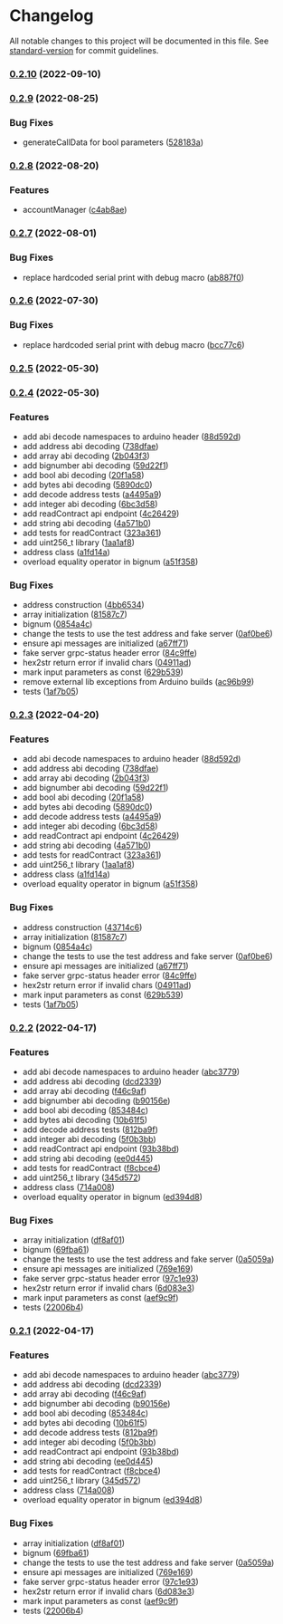 # Changelog

All notable changes to this project will be documented in this file. See [standard-version](https://github.com/conventional-changelog/standard-version) for commit guidelines.

### [0.2.10](https://github.com/iotexproject/arduino-sdk/compare/v0.2.9...v0.2.10) (2022-09-10)

### [0.2.9](https://github.com/iotexproject/arduino-sdk/compare/v0.2.8...v0.2.9) (2022-08-25)


### Bug Fixes

*  generateCallData for bool parameters ([528183a](https://github.com/iotexproject/arduino-sdk/commit/528183aba3841ad19ca17143201f110e620c706d))

### [0.2.8](https://github.com/iotexproject/arduino-sdk/compare/v0.2.7...v0.2.8) (2022-08-20)


### Features

* accountManager ([c4ab8ae](https://github.com/iotexproject/arduino-sdk/commit/c4ab8aedaaa3bc502d6d26153addd2bcf1b7ff7a))

### [0.2.7](https://github.com/iotexproject/arduino-sdk/compare/v0.2.5...v0.2.7) (2022-08-01)


### Bug Fixes

* replace hardcoded serial print with debug macro ([ab887f0](https://github.com/iotexproject/arduino-sdk/commit/ab887f07fa564d41b63a5a56d53ee734015fbabe))

### [0.2.6](https://github.com/iotexproject/arduino-sdk/compare/v0.2.5...v0.2.6) (2022-07-30)


### Bug Fixes

* replace hardcoded serial print with debug macro ([bcc77c6](https://github.com/iotexproject/arduino-sdk/commit/bcc77c6da70152577ef38f0b8351459c8c1bd8f9))

### [0.2.5](https://github.com/iotexproject/arduino-sdk/compare/v0.2.4...v0.2.5) (2022-05-30)

### [0.2.4](https://github.com/iotexproject/arduino-sdk/compare/v0.1.6...v0.2.4) (2022-05-30)


### Features

* add abi decode namespaces to arduino header ([88d592d](https://github.com/iotexproject/arduino-sdk/commit/88d592d514c14007248ddf6bf573728988d11faf))
* add address abi decoding ([738dfae](https://github.com/iotexproject/arduino-sdk/commit/738dfaedf50f3a81fd727cc1b8014e1a8fcdf9f0))
* add array abi decoding ([2b043f3](https://github.com/iotexproject/arduino-sdk/commit/2b043f3eb862e6917ec49003b405daed86f32d3a))
* add bignumber abi decoding ([59d22f1](https://github.com/iotexproject/arduino-sdk/commit/59d22f1dac3eb7686975ad82c07cb0e5ad09d3a2))
* add bool abi decoding ([20f1a58](https://github.com/iotexproject/arduino-sdk/commit/20f1a58fa1275f4104d53e9059086603fccaf30a))
* add bytes abi decoding ([5890dc0](https://github.com/iotexproject/arduino-sdk/commit/5890dc055bb2b69d6b24e065b7d0b9104ffd307c))
* add decode address tests ([a4495a9](https://github.com/iotexproject/arduino-sdk/commit/a4495a92dce1cb10cb0cbf8e3dd3e2973bbd94de))
* add integer abi decoding ([6bc3d58](https://github.com/iotexproject/arduino-sdk/commit/6bc3d5829f0d07235318b20e64f553c61b91892b))
* add readContract api endpoint ([4c26429](https://github.com/iotexproject/arduino-sdk/commit/4c26429f1265b6c6e4301c843435e8faef1be443))
* add string abi decoding ([4a571b0](https://github.com/iotexproject/arduino-sdk/commit/4a571b0333c7eddccea7ede2e7ab08c20a03a982))
* add tests for readContract ([323a361](https://github.com/iotexproject/arduino-sdk/commit/323a361f2ae45065d34407230f4dc10b17f05155))
* add uint256_t library ([1aa1af8](https://github.com/iotexproject/arduino-sdk/commit/1aa1af8271de94ba1374c9da329276601aea35c8))
* address class ([a1fd14a](https://github.com/iotexproject/arduino-sdk/commit/a1fd14ad7717866e66833ba36db4c8184aeef1ba))
* overload equality operator in bignum ([a51f358](https://github.com/iotexproject/arduino-sdk/commit/a51f358edc9006374ae3360afb1d4fb0609e9ac8))


### Bug Fixes

* address construction ([4bb6534](https://github.com/iotexproject/arduino-sdk/commit/4bb653446f90a3015a7b38cdb885cf589b1def8d))
* array initialization ([81587c7](https://github.com/iotexproject/arduino-sdk/commit/81587c7f7069ee622671ea9f9d35f9d9cea51092))
* bignum ([0854a4c](https://github.com/iotexproject/arduino-sdk/commit/0854a4c9f163526a6540c2471a8364e9f05ef7de))
* change the tests to use the test address and fake server ([0af0be6](https://github.com/iotexproject/arduino-sdk/commit/0af0be6b03fcf749a84f6fcaa67126e0f362d0c4))
* ensure api messages are initialized ([a67ff71](https://github.com/iotexproject/arduino-sdk/commit/a67ff71032eb12d0e7c60da39b8ea5ed67624f55))
* fake server grpc-status header error ([84c9ffe](https://github.com/iotexproject/arduino-sdk/commit/84c9ffea5cc0338d337c4d7cd81f2f47fd9f8a36))
* hex2str return error if invalid chars ([04911ad](https://github.com/iotexproject/arduino-sdk/commit/04911ad78d50aba1bec7b79a602caae7b4fe9ea0))
* mark input parameters as const ([629b539](https://github.com/iotexproject/arduino-sdk/commit/629b53993224ad0ad6536d4605db7620d0e90eec))
* remove external lib exceptions from Arduino builds ([ac96b99](https://github.com/iotexproject/arduino-sdk/commit/ac96b9946ef1722dfa006a3d03ca5a5c180995e9))
* tests ([1af7b05](https://github.com/iotexproject/arduino-sdk/commit/1af7b05df76e155d59cb09e2c008352eacdb3155))

### [0.2.3](https://github.com/iotexproject/arduino-sdk/compare/v0.1.6...v0.2.3) (2022-04-20)


### Features

* add abi decode namespaces to arduino header ([88d592d](https://github.com/iotexproject/arduino-sdk/commit/88d592d514c14007248ddf6bf573728988d11faf))
* add address abi decoding ([738dfae](https://github.com/iotexproject/arduino-sdk/commit/738dfaedf50f3a81fd727cc1b8014e1a8fcdf9f0))
* add array abi decoding ([2b043f3](https://github.com/iotexproject/arduino-sdk/commit/2b043f3eb862e6917ec49003b405daed86f32d3a))
* add bignumber abi decoding ([59d22f1](https://github.com/iotexproject/arduino-sdk/commit/59d22f1dac3eb7686975ad82c07cb0e5ad09d3a2))
* add bool abi decoding ([20f1a58](https://github.com/iotexproject/arduino-sdk/commit/20f1a58fa1275f4104d53e9059086603fccaf30a))
* add bytes abi decoding ([5890dc0](https://github.com/iotexproject/arduino-sdk/commit/5890dc055bb2b69d6b24e065b7d0b9104ffd307c))
* add decode address tests ([a4495a9](https://github.com/iotexproject/arduino-sdk/commit/a4495a92dce1cb10cb0cbf8e3dd3e2973bbd94de))
* add integer abi decoding ([6bc3d58](https://github.com/iotexproject/arduino-sdk/commit/6bc3d5829f0d07235318b20e64f553c61b91892b))
* add readContract api endpoint ([4c26429](https://github.com/iotexproject/arduino-sdk/commit/4c26429f1265b6c6e4301c843435e8faef1be443))
* add string abi decoding ([4a571b0](https://github.com/iotexproject/arduino-sdk/commit/4a571b0333c7eddccea7ede2e7ab08c20a03a982))
* add tests for readContract ([323a361](https://github.com/iotexproject/arduino-sdk/commit/323a361f2ae45065d34407230f4dc10b17f05155))
* add uint256_t library ([1aa1af8](https://github.com/iotexproject/arduino-sdk/commit/1aa1af8271de94ba1374c9da329276601aea35c8))
* address class ([a1fd14a](https://github.com/iotexproject/arduino-sdk/commit/a1fd14ad7717866e66833ba36db4c8184aeef1ba))
* overload equality operator in bignum ([a51f358](https://github.com/iotexproject/arduino-sdk/commit/a51f358edc9006374ae3360afb1d4fb0609e9ac8))


### Bug Fixes

* address construction ([43714c6](https://github.com/iotexproject/arduino-sdk/commit/43714c69763792f4fc476294e25ba90969f46094))
* array initialization ([81587c7](https://github.com/iotexproject/arduino-sdk/commit/81587c7f7069ee622671ea9f9d35f9d9cea51092))
* bignum ([0854a4c](https://github.com/iotexproject/arduino-sdk/commit/0854a4c9f163526a6540c2471a8364e9f05ef7de))
* change the tests to use the test address and fake server ([0af0be6](https://github.com/iotexproject/arduino-sdk/commit/0af0be6b03fcf749a84f6fcaa67126e0f362d0c4))
* ensure api messages are initialized ([a67ff71](https://github.com/iotexproject/arduino-sdk/commit/a67ff71032eb12d0e7c60da39b8ea5ed67624f55))
* fake server grpc-status header error ([84c9ffe](https://github.com/iotexproject/arduino-sdk/commit/84c9ffea5cc0338d337c4d7cd81f2f47fd9f8a36))
* hex2str return error if invalid chars ([04911ad](https://github.com/iotexproject/arduino-sdk/commit/04911ad78d50aba1bec7b79a602caae7b4fe9ea0))
* mark input parameters as const ([629b539](https://github.com/iotexproject/arduino-sdk/commit/629b53993224ad0ad6536d4605db7620d0e90eec))
* tests ([1af7b05](https://github.com/iotexproject/arduino-sdk/commit/1af7b05df76e155d59cb09e2c008352eacdb3155))

### [0.2.2](https://github.com/iotexproject/arduino-sdk/compare/v0.1.6...v0.2.2) (2022-04-17)


### Features

* add abi decode namespaces to arduino header ([abc3779](https://github.com/iotexproject/arduino-sdk/commit/abc3779004ca95f1c85ab68a81a8d291e85f2ffe))
* add address abi decoding ([dcd2339](https://github.com/iotexproject/arduino-sdk/commit/dcd2339d3877d4cbc2bf6141f038066986bdb0e5))
* add array abi decoding ([f46c9af](https://github.com/iotexproject/arduino-sdk/commit/f46c9af71bb2a05f1cb0a648ed3c8f576c3ad847))
* add bignumber abi decoding ([b90156e](https://github.com/iotexproject/arduino-sdk/commit/b90156e14c0ab09d83c68360764e402db09241f2))
* add bool abi decoding ([853484c](https://github.com/iotexproject/arduino-sdk/commit/853484c59c89a98703238be798d85a6b89a63425))
* add bytes abi decoding ([10b61f5](https://github.com/iotexproject/arduino-sdk/commit/10b61f59b37253c7d7d5881c82267301a30c1554))
* add decode address tests ([812ba9f](https://github.com/iotexproject/arduino-sdk/commit/812ba9f9cff7a32920ea3fce9cf79dbb122024a3))
* add integer abi decoding ([5f0b3bb](https://github.com/iotexproject/arduino-sdk/commit/5f0b3bba9b75b83cda58b1ba2fbd5af3698677c8))
* add readContract api endpoint ([93b38bd](https://github.com/iotexproject/arduino-sdk/commit/93b38bd5bf005cfc75045785063a71516a4a7b92))
* add string abi decoding ([ee0d445](https://github.com/iotexproject/arduino-sdk/commit/ee0d4455f45b238481661c595d7d07cd1a7cb8a0))
* add tests for readContract ([f8cbce4](https://github.com/iotexproject/arduino-sdk/commit/f8cbce4decac059b6e68cbe7acab3ccb19bd3896))
* add uint256_t library ([345d572](https://github.com/iotexproject/arduino-sdk/commit/345d5727b2706c60b155f27b2bca8aa1f92b8c89))
* address class ([714a008](https://github.com/iotexproject/arduino-sdk/commit/714a0086a46ce3a3086fb71ce6ad01d442ecb1a1))
* overload equality operator in bignum ([ed394d8](https://github.com/iotexproject/arduino-sdk/commit/ed394d8a8b3ea868269f7902f44c7412fea9f3c4))


### Bug Fixes

* array initialization ([df8af01](https://github.com/iotexproject/arduino-sdk/commit/df8af01aab0424ab5b6691decd7c47a34c95c109))
* bignum ([69fba61](https://github.com/iotexproject/arduino-sdk/commit/69fba61cb187ddd8646ea7a38b53f37dd6b39e64))
* change the tests to use the test address and fake server ([0a5059a](https://github.com/iotexproject/arduino-sdk/commit/0a5059a18ee2cccbd4e8ee197345fdee092bc75b))
* ensure api messages are initialized ([769e169](https://github.com/iotexproject/arduino-sdk/commit/769e1696caca588f024a0d61aa5a8d2e91e12578))
* fake server grpc-status header error ([97c1e93](https://github.com/iotexproject/arduino-sdk/commit/97c1e936d52f348849ac93f1ba67fd7c063f8024))
* hex2str return error if invalid chars ([6d083e3](https://github.com/iotexproject/arduino-sdk/commit/6d083e371cb06e5efd19e70912d2a42fda2988fc))
* mark input parameters as const ([aef9c9f](https://github.com/iotexproject/arduino-sdk/commit/aef9c9f276ba63a3a5eee0a3f2909fb6b833dee8))
* tests ([22006b4](https://github.com/iotexproject/arduino-sdk/commit/22006b45b00a40b56ea31a699114410d0628cd30))

### [0.2.1](https://github.com/iotexproject/arduino-sdk/compare/v0.1.6...v0.2.1) (2022-04-17)


### Features

* add abi decode namespaces to arduino header ([abc3779](https://github.com/iotexproject/arduino-sdk/commit/abc3779004ca95f1c85ab68a81a8d291e85f2ffe))
* add address abi decoding ([dcd2339](https://github.com/iotexproject/arduino-sdk/commit/dcd2339d3877d4cbc2bf6141f038066986bdb0e5))
* add array abi decoding ([f46c9af](https://github.com/iotexproject/arduino-sdk/commit/f46c9af71bb2a05f1cb0a648ed3c8f576c3ad847))
* add bignumber abi decoding ([b90156e](https://github.com/iotexproject/arduino-sdk/commit/b90156e14c0ab09d83c68360764e402db09241f2))
* add bool abi decoding ([853484c](https://github.com/iotexproject/arduino-sdk/commit/853484c59c89a98703238be798d85a6b89a63425))
* add bytes abi decoding ([10b61f5](https://github.com/iotexproject/arduino-sdk/commit/10b61f59b37253c7d7d5881c82267301a30c1554))
* add decode address tests ([812ba9f](https://github.com/iotexproject/arduino-sdk/commit/812ba9f9cff7a32920ea3fce9cf79dbb122024a3))
* add integer abi decoding ([5f0b3bb](https://github.com/iotexproject/arduino-sdk/commit/5f0b3bba9b75b83cda58b1ba2fbd5af3698677c8))
* add readContract api endpoint ([93b38bd](https://github.com/iotexproject/arduino-sdk/commit/93b38bd5bf005cfc75045785063a71516a4a7b92))
* add string abi decoding ([ee0d445](https://github.com/iotexproject/arduino-sdk/commit/ee0d4455f45b238481661c595d7d07cd1a7cb8a0))
* add tests for readContract ([f8cbce4](https://github.com/iotexproject/arduino-sdk/commit/f8cbce4decac059b6e68cbe7acab3ccb19bd3896))
* add uint256_t library ([345d572](https://github.com/iotexproject/arduino-sdk/commit/345d5727b2706c60b155f27b2bca8aa1f92b8c89))
* address class ([714a008](https://github.com/iotexproject/arduino-sdk/commit/714a0086a46ce3a3086fb71ce6ad01d442ecb1a1))
* overload equality operator in bignum ([ed394d8](https://github.com/iotexproject/arduino-sdk/commit/ed394d8a8b3ea868269f7902f44c7412fea9f3c4))


### Bug Fixes

* array initialization ([df8af01](https://github.com/iotexproject/arduino-sdk/commit/df8af01aab0424ab5b6691decd7c47a34c95c109))
* bignum ([69fba61](https://github.com/iotexproject/arduino-sdk/commit/69fba61cb187ddd8646ea7a38b53f37dd6b39e64))
* change the tests to use the test address and fake server ([0a5059a](https://github.com/iotexproject/arduino-sdk/commit/0a5059a18ee2cccbd4e8ee197345fdee092bc75b))
* ensure api messages are initialized ([769e169](https://github.com/iotexproject/arduino-sdk/commit/769e1696caca588f024a0d61aa5a8d2e91e12578))
* fake server grpc-status header error ([97c1e93](https://github.com/iotexproject/arduino-sdk/commit/97c1e936d52f348849ac93f1ba67fd7c063f8024))
* hex2str return error if invalid chars ([6d083e3](https://github.com/iotexproject/arduino-sdk/commit/6d083e371cb06e5efd19e70912d2a42fda2988fc))
* mark input parameters as const ([aef9c9f](https://github.com/iotexproject/arduino-sdk/commit/aef9c9f276ba63a3a5eee0a3f2909fb6b833dee8))
* tests ([22006b4](https://github.com/iotexproject/arduino-sdk/commit/22006b45b00a40b56ea31a699114410d0628cd30))
